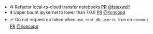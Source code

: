 - ♻️ Refactor local-to-cloud transfer notebooks [PR](https://github.com/laminlabs/lamindb/pull/3164) [@falexwolf](https://github.com/falexwolf)
- ⬇️ Upper bount ipykernel to lower than 7.0.0 [PR](https://github.com/laminlabs/lamindb/pull/3163) [@Koncopd](https://github.com/Koncopd)
- 🩹 Do not request db token when `use_root_db_user` is True on `connect` [PR](https://github.com/laminlabs/lamindb-setup/pull/1165) [@Koncopd](https://github.com/Koncopd)

